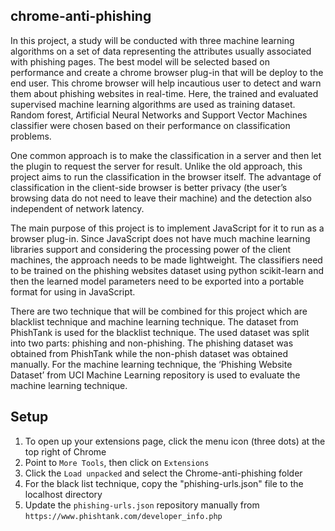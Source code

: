 ## chrome-anti-phishing
  In this project, a study will be conducted with three machine learning algorithms on a set of data representing the attributes usually associated with phishing pages. The best model will be selected based on performance and create a chrome browser plug-in that will be deploy to the end user. This chrome browser will help incautious user to detect and warn them about phishing websites in real-time. Here, the trained and evaluated supervised machine learning algorithms are used as training dataset. Random forest, Artificial Neural Networks and Support Vector Machines classifier were chosen based on their performance on classification problems. 

  One common approach is to make the classification in a server and then let the plugin to request the server for result. Unlike the old approach, this project aims to run the classification in the browser itself. The advantage of classification in the client-side browser is better privacy (the user’s browsing data do not need to leave their machine) and the detection also independent of network latency. 

  The main purpose of this project is to implement JavaScript for it to run as a browser plug-in. Since JavaScript does not have much machine learning libraries support and considering the processing power of the client machines, the approach needs to be made lightweight. The classifiers need to be trained on the phishing websites dataset using python scikit-learn and then the learned model parameters need to be exported into a portable format for using in JavaScript.

  There are two technique that will be combined for this project which are blacklist technique and machine learning technique. The dataset from PhishTank is used for the blacklist technique. The used dataset was split into two parts: phishing and non-phishing. The phishing dataset was obtained from PhishTank while the non-phish dataset was obtained manually. For the machine learning technique, the ‘Phishing Website Dataset’ from UCI Machine Learning repository is used to evaluate the machine learning technique.
      
## Setup
1.    To open up your extensions page, click the menu icon (three dots) at the top right of Chrome
2.    Point to `More Tools`, then click on `Extensions`
3.    Click the `Load unpacked` and select the Chrome-anti-phishing folder
4.    For the black list technique, copy the "phishing-urls.json" file to the localhost directory
5.    Update the `phishing-urls.json` repository manually from `https://www.phishtank.com/developer_info.php`

